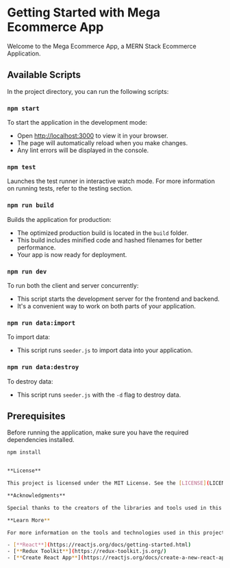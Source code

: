 # Getting Started with Mega Ecommerce App

Welcome to the Mega Ecommerce App, a MERN Stack Ecommerce Application.

## Available Scripts

In the project directory, you can run the following scripts:

### `npm start`

To start the application in the development mode:

- Open [http://localhost:3000](http://localhost:3000) to view it in your browser.
- The page will automatically reload when you make changes.
- Any lint errors will be displayed in the console.

### `npm test`

Launches the test runner in interactive watch mode. For more information on running tests, refer to the testing section.

### `npm run build`

Builds the application for production:

- The optimized production build is located in the `build` folder.
- This build includes minified code and hashed filenames for better performance.
- Your app is now ready for deployment.

### `npm run dev`

To run both the client and server concurrently:

- This script starts the development server for the frontend and backend.
- It's a convenient way to work on both parts of your application.

### `npm run data:import`

To import data:

- This script runs `seeder.js` to import data into your application.

### `npm run data:destroy`

To destroy data:

- This script runs `seeder.js` with the `-d` flag to destroy data.

## Prerequisites

Before running the application, make sure you have the required dependencies installed.

```bash
npm install


**License**

This project is licensed under the MIT License. See the [LICENSE](LICENSE) file for details.

**Acknowledgments**

Special thanks to the creators of the libraries and tools used in this project.

**Learn More**

For more information on the tools and technologies used in this project, refer to their documentation:

- [**React**](https://reactjs.org/docs/getting-started.html)
- [**Redux Toolkit**](https://redux-toolkit.js.org/)
- [**Create React App**](https://reactjs.org/docs/create-a-new-react-app.html)
